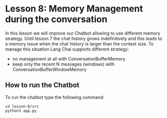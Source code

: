 # Lesson 8: Memory Management during the conversation

In this lesson we will improve our Chatbot allowing to use different memory strategy. Until lesson 7 the chat history grows indefinitively and this leads to a memory issue when the chat history is larger than the context size. To manage this situation Lang Chai supports different strategy:
- no management at all with ConversationBufferMemory
- keep only the recent N messages (windows) with ConversationBufferWindowMemory

## How to run the Chatbot

To run the chatbot type the following command:

```
cd lesson-8/src
python3 app.py
```
